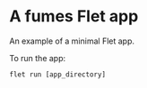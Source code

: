 # A fumes Flet app

An example of a minimal Flet app.

To run the app:

```
flet run [app_directory]
```